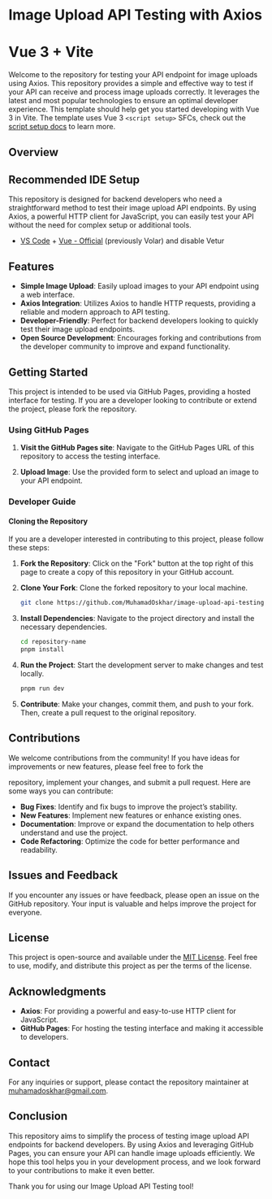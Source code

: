 # Image Upload API Testing with Axios

# Vue 3 + Vite

Welcome to the repository for testing your API endpoint for image uploads using Axios. This repository provides a simple and effective way to test if your API can receive and process image uploads correctly. It leverages the latest and most popular technologies to ensure an optimal developer experience.
This template should help get you started developing with Vue 3 in Vite. The template uses Vue 3 `<script setup>` SFCs, check out the [script setup docs](https://v3.vuejs.org/api/sfc-script-setup.html#sfc-script-setup) to learn more.

## Overview

## Recommended IDE Setup

This repository is designed for backend developers who need a straightforward method to test their image upload API endpoints. By using Axios, a powerful HTTP client for JavaScript, you can easily test your API without the need for complex setup or additional tools.

- [VS Code](https://code.visualstudio.com/) + [Vue - Official](https://marketplace.visualstudio.com/items?itemName=Vue.volar) (previously Volar) and disable Vetur

## Features

- **Simple Image Upload**: Easily upload images to your API endpoint using a web interface.
- **Axios Integration**: Utilizes Axios to handle HTTP requests, providing a reliable and modern approach to API testing.
- **Developer-Friendly**: Perfect for backend developers looking to quickly test their image upload endpoints.
- **Open Source Development**: Encourages forking and contributions from the developer community to improve and expand functionality.

## Getting Started

This project is intended to be used via GitHub Pages, providing a hosted interface for testing. If you are a developer looking to contribute or extend the project, please fork the repository.

### Using GitHub Pages

1. **Visit the GitHub Pages site**: Navigate to the GitHub Pages URL of this repository to access the testing interface.

2. **Upload Image**: Use the provided form to select and upload an image to your API endpoint.

### Developer Guide

#### Cloning the Repository

If you are a developer interested in contributing to this project, please follow these steps:

1. **Fork the Repository**: Click on the "Fork" button at the top right of this page to create a copy of this repository in your GitHub account.

2. **Clone Your Fork**: Clone the forked repository to your local machine.

   ```bash
   git clone https://github.com/MuhamadOskhar/image-upload-api-testing-with-axios.git
   ```

3. **Install Dependencies**: Navigate to the project directory and install the necessary dependencies.

   ```bash
   cd repository-name
   pnpm install
   ```

4. **Run the Project**: Start the development server to make changes and test locally.

   ```bash
   pnpm run dev
   ```

5. **Contribute**: Make your changes, commit them, and push to your fork. Then, create a pull request to the original repository.

## Contributions

We welcome contributions from the community! If you have ideas for improvements or new features, please feel free to fork the

repository, implement your changes, and submit a pull request. Here are some ways you can contribute:

- **Bug Fixes**: Identify and fix bugs to improve the project’s stability.
- **New Features**: Implement new features or enhance existing ones.
- **Documentation**: Improve or expand the documentation to help others understand and use the project.
- **Code Refactoring**: Optimize the code for better performance and readability.

## Issues and Feedback

If you encounter any issues or have feedback, please open an issue on the GitHub repository. Your input is valuable and helps improve the project for everyone.

## License

This project is open-source and available under the [MIT License](LICENSE). Feel free to use, modify, and distribute this project as per the terms of the license.

## Acknowledgments

- **Axios**: For providing a powerful and easy-to-use HTTP client for JavaScript.
- **GitHub Pages**: For hosting the testing interface and making it accessible to developers.

## Contact

For any inquiries or support, please contact the repository maintainer at muhamadoskhar@gmail.com.

## Conclusion

This repository aims to simplify the process of testing image upload API endpoints for backend developers. By using Axios and leveraging GitHub Pages, you can ensure your API can handle image uploads efficiently. We hope this tool helps you in your development process, and we look forward to your contributions to make it even better.

Thank you for using our Image Upload API Testing tool!
